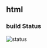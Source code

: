 ## html

### build Status

![status](https://www.travis-ci.org/json-HB/htmlCollect.svg?branch=master)
